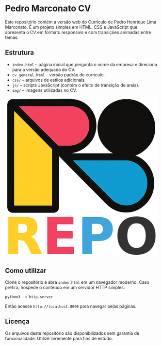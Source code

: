 # Pedro Marconato CV

Este repositório contém a versão web do Currículo de Pedro Henrique Lima Marconato. É um projeto simples em HTML, CSS e JavaScript que apresenta o CV em formato responsivo e com transições animadas entre temas.

## Estrutura

- `index.html` – página inicial que pergunta o nome da empresa e direciona para a versão adequada do CV.
- `cv_general.html` – versão padrão do currículo.
- `css/` – arquivos de estilos adicionais.
- `js/` – scripts JavaScript (contém o efeito de transição de areia).
- `img/` – imagens utilizadas no CV.

![Exemplo](img/repofull.png)

## Como utilizar

Clone o repositório e abra `index.html` em um navegador moderno. Caso prefira, hospede o conteúdo em um servidor HTTP simples:

```bash
python3 -m http.server
```

Então acesse `http://localhost:8000` para navegar pelas páginas.

## Licença

Os arquivos deste repositório são disponibilizados sem garantia de funcionalidade. Utilize livremente para fins de estudo.
